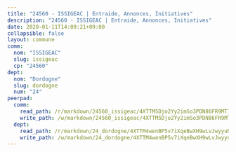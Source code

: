 ```yaml
---
title: "24560 - ISSIGEAC | Entraide, Annonces, Initiatives"
description: "24560 - ISSIGEAC | Entraide, Annonces, Initiatives"
date: 2020-01-11T14:09:21+09:00
collapsible: false
layout: commune
comm:
  nom: "ISSIGEAC"
  slug: issigeac
  cp: "24560"
dept:
  nom: "Dordogne"
  slug: dordogne
  num: "24"
peerpad:
  comm:
    read_path: /r/markdown/24560_issigeac/4XTTM5Djo2Yy2imSo3PDN86FR9MT1f3YsLeBLjUXVKm75Gjfo
    write_path: /w/markdown/24560_issigeac/4XTTM5Djo2Yy2imSo3PDN86FR9MT1f3YsLeBLjUXVKm75Gjfo-K3TgU6Pv8yYM96bpF2UoKiQYTezVCoE1wL2aNeGwVCzQaqycRzDzLU2ZmSv4TxVXPMgMQWLP9myEzo1r29AeCFdbiDbAQsZZ2j9LiwD6w7gzpszZZ8KtsppXMdcePWc2rrmRU1cd
  dept:
    read_path: /r/markdown/24_dordogne/4XTTM4wenBP5v7iXqeBwXH9wLvJwyyuNKzLxRyGzSZXmCuzgg
    write_path: /w/markdown/24_dordogne/4XTTM4wenBP5v7iXqeBwXH9wLvJwyyuNKzLxRyGzSZXmCuzgg-K3TgUusQQUSAmJPXozCTSBeqjqksxkVWGVxtHwEFrs5RuocQr8weKG2oQg7MVeg2F9Hhv7ggtBiBU8D9pdXEPa9M67VU3BzgAG9BCtQw3VY3Xcxk2YSegk3iUXMkpicGxxJr7mWp
---
```


